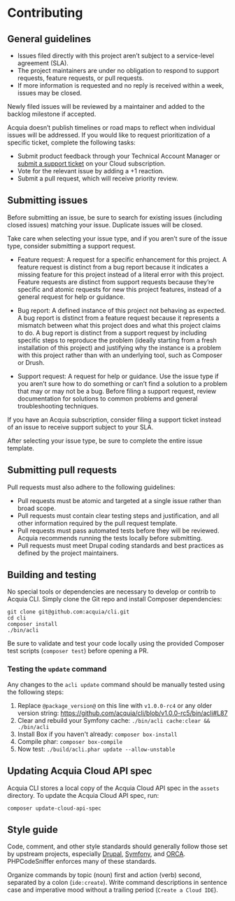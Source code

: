 # Contributing

## General guidelines

- Issues filed directly with this project aren’t subject to a service-level agreement (SLA).
- The project maintainers are under no obligation to respond to support requests, feature requests, or pull requests.
- If more information is requested and no reply is received within a week, issues may be closed.

Newly filed issues will be reviewed by a maintainer and added to the backlog milestone if accepted.

Acquia doesn’t publish timelines or road maps to reflect when individual issues will be addressed. If you would like to request prioritization of a specific ticket, complete the following tasks:

- Submit product feedback through your Technical Account Manager or [submit a support ticket](https://docs.acquia.com/support/#contact-acquia-support) on your Cloud subscription.
- Vote for the relevant issue by adding a +1 reaction.
- Submit a pull request, which will receive priority review.

## Submitting issues

Before submitting an issue, be sure to search for existing issues (including closed issues) matching your issue. Duplicate issues will be closed.

Take care when selecting your issue type, and if you aren’t sure of the issue type, consider submitting a support request.

- Feature request: A request for a specific enhancement for this project. A feature request is distinct from a bug report because it indicates a missing feature for this project instead of a literal error with this project. Feature requests are distinct from support requests because they’re specific and atomic requests for new this project features, instead of a general request for help or guidance.

- Bug report: A defined instance of this project not behaving as expected. A bug report is distinct from a feature request because it represents a mismatch between what this project does and what this project claims to do. A bug report is distinct from a support request by including specific steps to reproduce the problem (ideally starting from a fresh installation of this project) and justifying why the instance is a problem with this project rather than with an underlying tool, such as Composer or Drush.

- Support request: A request for help or guidance. Use the issue type if you aren’t sure how to do something or can’t find a solution to a problem that may or may not be a bug. Before filing a support request, review documentation for solutions to common problems and general troubleshooting techniques.

If you have an Acquia subscription, consider filing a support ticket instead of an issue to receive support subject to your SLA.

After selecting your issue type, be sure to complete the entire issue template.

## Submitting pull requests

Pull requests must also adhere to the following guidelines:

- Pull requests must be atomic and targeted at a single issue rather than broad scope.
- Pull requests must contain clear testing steps and justification, and all other information required by the pull request template.
- Pull requests must pass automated tests before they will be reviewed. Acquia recommends running the tests locally before submitting.
- Pull requests must meet Drupal coding standards and best practices as defined by the project maintainers.

## Building and testing

No special tools or dependencies are necessary to develop or contrib to Acquia CLI. Simply clone the Git repo and install Composer dependencies:
```
git clone git@github.com:acquia/cli.git
cd cli
composer install
./bin/acli
```

Be sure to validate and test your code locally using the provided Composer test scripts (`composer test`) before opening a PR.

### Testing the `update` command

Any changes to the `acli update` command should be manually tested using the following steps:

1. Replace `@package_version@` on this line with `v1.0.0-rc4` or any older version string: https://github.com/acquia/cli/blob/v1.0.0-rc5/bin/acli#L87
2. Clear and rebuild your Symfony cache: `./bin/acli cache:clear && ./bin/acli`
4. Install Box if you haven't already: `composer box-install`
5. Compile phar: `composer box-compile`
6. Now test: `./build/acli.phar update --allow-unstable`

## Updating Acquia Cloud API spec

Acquia CLI stores a local copy of the Acquia Cloud API spec in the `assets` directory. To update the Acquia Cloud API spec, run:

```
composer update-cloud-api-spec
```

## Style guide

Code, comment, and other style standards should generally follow those set by upstream projects, especially [Drupal](https://www.drupal.org/docs/develop/standards), [Symfony](https://symfony.com/doc/current/contributing/code/standards.html), and [ORCA](https://github.com/acquia/coding-standards-php). PHPCodeSniffer enforces many of these standards.

Organize commands by topic (noun) first and action (verb) second, separated by a colon (`ide:create`). Write command descriptions in sentence case and imperative mood without a trailing period (`Create a Cloud IDE`). 
